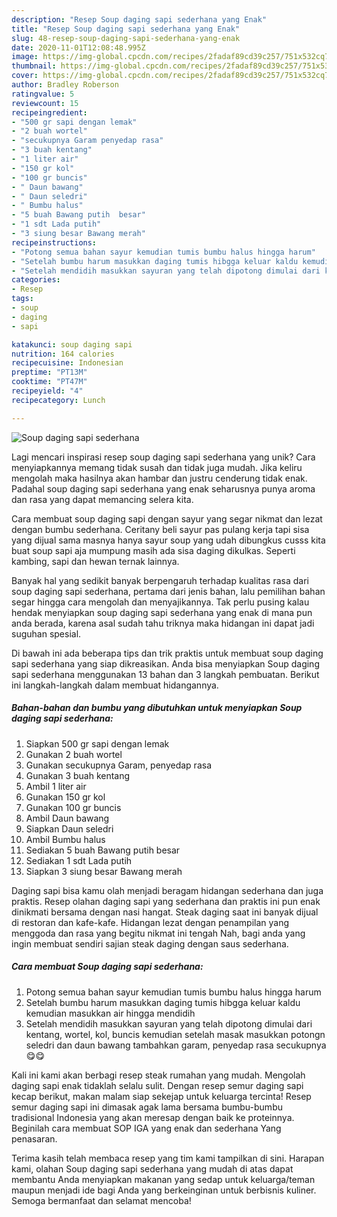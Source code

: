 ```yaml
---
description: "Resep Soup daging sapi sederhana yang Enak"
title: "Resep Soup daging sapi sederhana yang Enak"
slug: 48-resep-soup-daging-sapi-sederhana-yang-enak
date: 2020-11-01T12:08:48.995Z
image: https://img-global.cpcdn.com/recipes/2fadaf89cd39c257/751x532cq70/soup-daging-sapi-sederhana-foto-resep-utama.jpg
thumbnail: https://img-global.cpcdn.com/recipes/2fadaf89cd39c257/751x532cq70/soup-daging-sapi-sederhana-foto-resep-utama.jpg
cover: https://img-global.cpcdn.com/recipes/2fadaf89cd39c257/751x532cq70/soup-daging-sapi-sederhana-foto-resep-utama.jpg
author: Bradley Roberson
ratingvalue: 5
reviewcount: 15
recipeingredient:
- "500 gr sapi dengan lemak"
- "2 buah wortel"
- "secukupnya Garam penyedap rasa"
- "3 buah kentang"
- "1 liter air"
- "150 gr kol"
- "100 gr buncis"
- " Daun bawang"
- " Daun seledri"
- " Bumbu halus"
- "5 buah Bawang putih  besar"
- "1 sdt Lada putih"
- "3 siung besar Bawang merah"
recipeinstructions:
- "Potong semua bahan sayur kemudian tumis bumbu halus hingga harum"
- "Setelah bumbu harum masukkan daging tumis hibgga keluar kaldu kemudian masukkan air hingga mendidih"
- "Setelah mendidih masukkan sayuran yang telah dipotong dimulai dari kentang, wortel, kol, buncis kemudian setelah masak masukkan potongn seledri dan daun bawang tambahkan garam, penyedap rasa secukupnya 😋😋"
categories:
- Resep
tags:
- soup
- daging
- sapi

katakunci: soup daging sapi 
nutrition: 164 calories
recipecuisine: Indonesian
preptime: "PT13M"
cooktime: "PT47M"
recipeyield: "4"
recipecategory: Lunch

---
```



![Soup daging sapi sederhana](https://img-global.cpcdn.com/recipes/2fadaf89cd39c257/751x532cq70/soup-daging-sapi-sederhana-foto-resep-utama.jpg)

Lagi mencari inspirasi resep soup daging sapi sederhana yang unik? Cara menyiapkannya memang tidak susah dan tidak juga mudah. Jika keliru mengolah maka hasilnya akan hambar dan justru cenderung tidak enak. Padahal soup daging sapi sederhana yang enak seharusnya punya aroma dan rasa yang dapat memancing selera kita.

Cara membuat soup daging sapi dengan sayur yang segar nikmat dan lezat dengan bumbu sederhana. Ceritany beli sayur pas pulang kerja tapi sisa yang dijual sama masnya hanya sayur soup yang udah dibungkus cusss kita buat soup sapi aja mumpung masih ada sisa daging dikulkas. Seperti kambing, sapi dan hewan ternak lainnya.

Banyak hal yang sedikit banyak berpengaruh terhadap kualitas rasa dari soup daging sapi sederhana, pertama dari jenis bahan, lalu pemilihan bahan segar hingga cara mengolah dan menyajikannya. Tak perlu pusing kalau hendak menyiapkan soup daging sapi sederhana yang enak di mana pun anda berada, karena asal sudah tahu triknya maka hidangan ini dapat jadi suguhan spesial.


Di bawah ini ada beberapa tips dan trik praktis untuk membuat soup daging sapi sederhana yang siap dikreasikan. Anda bisa menyiapkan Soup daging sapi sederhana menggunakan 13 bahan dan 3 langkah pembuatan. Berikut ini langkah-langkah dalam membuat hidangannya.

<!--inarticleads1-->

##### Bahan-bahan dan bumbu yang dibutuhkan untuk menyiapkan Soup daging sapi sederhana:

1. Siapkan 500 gr sapi dengan lemak
1. Gunakan 2 buah wortel
1. Gunakan secukupnya Garam, penyedap rasa
1. Gunakan 3 buah kentang
1. Ambil 1 liter air
1. Gunakan 150 gr kol
1. Gunakan 100 gr buncis
1. Ambil  Daun bawang
1. Siapkan  Daun seledri
1. Ambil  Bumbu halus
1. Sediakan 5 buah Bawang putih  besar
1. Sediakan 1 sdt Lada putih
1. Siapkan 3 siung besar Bawang merah


Daging sapi bisa kamu olah menjadi beragam hidangan sederhana dan juga praktis. Resep olahan daging sapi yang sederhana dan praktis ini pun enak dinikmati bersama dengan nasi hangat. Steak daging saat ini banyak dijual di restoran dan kafe-kafe. Hidangan lezat dengan penampilan yang menggoda dan rasa yang begitu nikmat ini tengah Nah, bagi anda yang ingin membuat sendiri sajian steak daging dengan saus sederhana. 

<!--inarticleads2-->

##### Cara membuat Soup daging sapi sederhana:

1. Potong semua bahan sayur kemudian tumis bumbu halus hingga harum
1. Setelah bumbu harum masukkan daging tumis hibgga keluar kaldu kemudian masukkan air hingga mendidih
1. Setelah mendidih masukkan sayuran yang telah dipotong dimulai dari kentang, wortel, kol, buncis kemudian setelah masak masukkan potongn seledri dan daun bawang tambahkan garam, penyedap rasa secukupnya 😋😋


Kali ini kami akan berbagi resep steak rumahan yang mudah. Mengolah daging sapi enak tidaklah selalu sulit. Dengan resep semur daging sapi kecap berikut, makan malam siap sekejap untuk keluarga tercinta! Resep semur daging sapi ini dimasak agak lama bersama bumbu-bumbu tradisional Indonesia yang akan meresap dengan baik ke proteinnya. Beginilah cara membuat SOP IGA yang enak dan sederhana Yang penasaran. 

Terima kasih telah membaca resep yang tim kami tampilkan di sini. Harapan kami, olahan Soup daging sapi sederhana yang mudah di atas dapat membantu Anda menyiapkan makanan yang sedap untuk keluarga/teman maupun menjadi ide bagi Anda yang berkeinginan untuk berbisnis kuliner. Semoga bermanfaat dan selamat mencoba!

